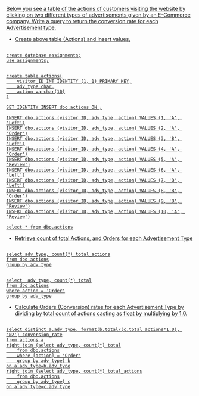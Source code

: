 <a href=https://github.com/iremben/SQL-Assignments-Exercises/blob/main/Assignment-3/database.png>

Below you see a table of the actions of customers visiting the website by clicking on two different types of advertisements given by an E-Commerce company. Write a query to return the conversion rate for each Advertisement type.


*	Create above table (Actions) and insert values,

<pre><code>
create database assignments;
use assignments;


create table actions(
	visitor_ID INT IDENTITY (1, 1) PRIMARY KEY,
	adv_type char,
	action varchar(10)
)

SET IDENTITY_INSERT dbo.actions ON ;

INSERT dbo.actions (visitor_ID, adv_type, action) VALUES (1, 'A', 'Left')
INSERT dbo.actions (visitor_ID, adv_type, action) VALUES (2, 'A', 'Order')
INSERT dbo.actions (visitor_ID, adv_type, action) VALUES (3, 'B', 'Left')
INSERT dbo.actions (visitor_ID, adv_type, action) VALUES (4, 'A', 'Order')
INSERT dbo.actions (visitor_ID, adv_type, action) VALUES (5, 'A', 'Review')
INSERT dbo.actions (visitor_ID, adv_type, action) VALUES (6, 'A', 'Left')
INSERT dbo.actions (visitor_ID, adv_type, action) VALUES (7, 'B', 'Left')
INSERT dbo.actions (visitor_ID, adv_type, action) VALUES (8, 'B', 'Order')
INSERT dbo.actions (visitor_ID, adv_type, action) VALUES (9, 'B', 'Review')
INSERT dbo.actions (visitor_ID, adv_type, action) VALUES (10, 'A', 'Review')

select * from dbo.actions
</code></pre>
*	Retrieve count of total Actions, and Orders for each Advertisement Type
<pre><code>
select adv_type, count(*) total_actions
from dbo.actions
group by adv_type


select  adv_type, count(*) total
from dbo.actions
where action = 'Order'
group by adv_type
</code></pre>
* Calculate Orders (Conversion) rates for each Advertisement Type by dividing by total count of actions casting as float by multiplying by 1.0.


<pre><code>
select distinct a.adv_type, format(b.total/(c.total_actions*1.0), 'N2') conversion_rate
from actions a
right join (select adv_type, count(*) total
	from dbo.actions
	where [action] = 'Order'
	group by adv_type) b
on a.adv_type=b.adv_type
right join (select adv_type, count(*) total_actions
	from dbo.actions
	group by adv_type) c
on a.adv_type=c.adv_type
</code></pre>
